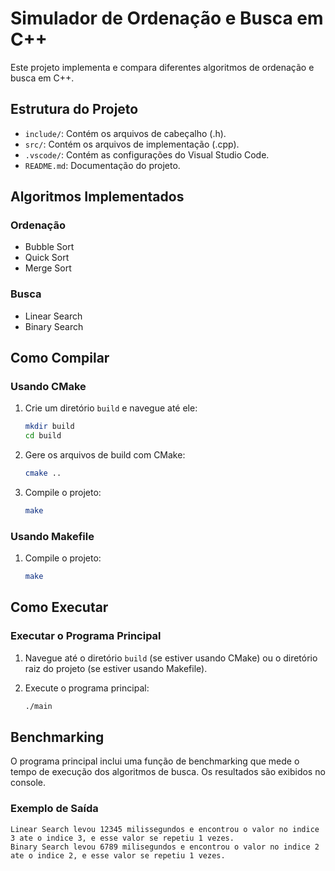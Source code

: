 # Simulador de Ordenação e Busca em C++

Este projeto implementa e compara diferentes algoritmos de ordenação e busca em C++.

## Estrutura do Projeto

- `include/`: Contém os arquivos de cabeçalho (.h).
- `src/`: Contém os arquivos de implementação (.cpp).
- `.vscode/`: Contém as configurações do Visual Studio Code.
- `README.md`: Documentação do projeto.

## Algoritmos Implementados

### Ordenação

- Bubble Sort
- Quick Sort
- Merge Sort

### Busca

- Linear Search
- Binary Search

## Como Compilar

### Usando CMake

1. Crie um diretório `build` e navegue até ele:
    ```sh
    mkdir build
    cd build
    ```

2. Gere os arquivos de build com CMake:
    ```sh
    cmake ..
    ```

3. Compile o projeto:
    ```sh
    make
    ```

### Usando Makefile

1. Compile o projeto:
    ```sh
    make
    ```

## Como Executar

### Executar o Programa Principal

1. Navegue até o diretório `build` (se estiver usando CMake) ou o diretório raiz do projeto (se estiver usando Makefile).

2. Execute o programa principal:
    ```sh
    ./main
    ```

## Benchmarking

O programa principal inclui uma função de benchmarking que mede o tempo de execução dos algoritmos de busca. Os resultados são exibidos no console.

### Exemplo de Saída

```plaintext
Linear Search levou 12345 milissegundos e encontrou o valor no indice 3 ate o indice 3, e esse valor se repetiu 1 vezes.
Binary Search levou 6789 milisegundos e encontrou o valor no indice 2 ate o indice 2, e esse valor se repetiu 1 vezes.